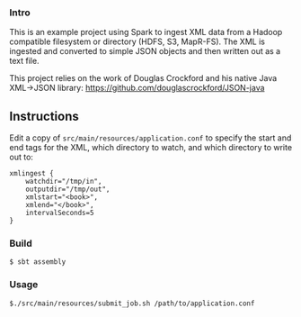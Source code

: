 ### Intro

This is an example project using Spark to ingest XML data from a Hadoop compatible filesystem or directory (HDFS, S3, MapR-FS). The XML is ingested and converted to simple JSON objects and then written out as a text file.

This project relies on the work of Douglas Crockford and his native Java XML->JSON library: https://github.com/douglascrockford/JSON-java

## Instructions

Edit a copy of `src/main/resources/application.conf` to specify the start and end tags for the XML, which directory to watch, and which directory to write out to:
```
xmlingest {
    watchdir="/tmp/in",
    outputdir="/tmp/out",
    xmlstart="<book>",
    xmlend="</book>",
    intervalSeconds=5
}

```

### Build

```
$ sbt assembly
```

### Usage

```
$./src/main/resources/submit_job.sh /path/to/application.conf
```

